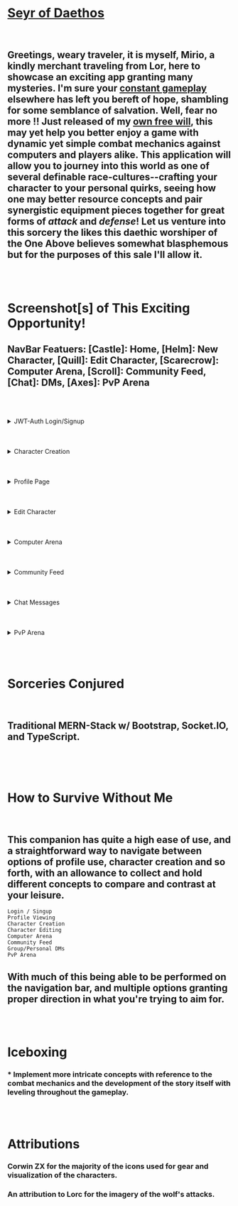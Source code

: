 # **[Seyr of Daethos][A First Place]**
<br />

## Greetings, weary traveler, it is myself, Mirio, a kindly merchant traveling from Lor, here to showcase an exciting app granting many mysteries. I'm sure your [constant gameplay][don't look] elsewhere has left you bereft of hope, shambling for some semblance of salvation. Well, fear no more !! Just released of my [own free will][best not look], this may yet help you better enjoy a game with dynamic yet simple combat mechanics against computers and players alike. This application will allow you to journey into this world as one of several definable race-cultures--crafting your character to your personal quirks, seeing how one may better resource concepts and pair synergistic equipment pieces together for great forms of **_attack_** and **_defense_**! Let us venture into this sorcery the likes this daethic worshiper of the One Above believes somewhat blasphemous but for the purposes of this sale I'll allow it.
<br /><br />

# Screenshot[s] of This Exciting Opportunity! 
## NavBar Featuers: [Castle]: Home, [Helm]: New Character, [Quill]: Edit Character, [Scarecrow]: Computer Arena, [Scroll]: Community Feed, [Chat]: DMs, [Axes]: PvP Arena
<br /><br />
<details>
    <summary>JWT-Auth Login/Signup</summary>

## At the opening of the app, you'll be prompted to signup with your personal credentials. Everything requested of a new user is required for best experience playing the game, including profile picture!
![App Start](https://i.imgur.com/erxSZr1.png)
![App Start](https://i.imgur.com/aHGCG3f.png)
</details>
<br /><br /><br />


<details>
    <summary>Character Creation</summary>

## From Here, we're asked to create a character if you are not in possession of one--which at the beginning, of course not! You may be yourself, but who are you, really? And now we can settle on the matter of what you believe it is best to wear to a sudden and proper death in front of an adoring crowd, of course we are antiquitous in nature, and are not prone toward bothering to cheer for anyone but the proper favorites, of which you cannot hope to be--not yet, that is!
![Profile New](https://i.imgur.com/P3hrNqz.png)
![Profile New](https://i.imgur.com/yZJvyBL.png)
</details>
<br /><br /><br />

<details>
    <summary>Profile Page</summary>

## Phew, made it to our profile, and now with a character! Whomst would hope to defeat the greatest Ascean that walked this world? It's good I'm here to show you how to use this that I am selling to you now. What impeccable luck!
![Profile Create](https://i.imgur.com/jXCjulJ.png)
</details>
<br /><br /><br />

<details>
    <summary>Edit Character</summary>

## Incase there are any concerns or necessary tweaks to find yourself in the best position to take on this world whether for honor of your ancient beliefs, culture, daethic devotion, or even individuality if it suits you.
![Profile Create](https://i.imgur.com/NG9l9eF.png)
![Profile Create](https://i.imgur.com/utfNx0b.png)
</details>
<br /><br /><br />

<details>
    <summary>Computer Arena</summary>

## Well look at you, I cannot attest for that cursed and maddening weapon you've chosen, but the beautiful attire you've selected to wear to battle is a sight to behold, it reminds me of our standard issue Licivitan equipment for soldiers, though the Daethic Knights tend to look a bit too Northren--yet I am a worldy man of course, and see no issue in such matters. Hopefully here it is where you prove yourself before venturing to thwart more active and dynamic opponents.
![Character Create](https://i.imgur.com/TOpZr3V.png?1)
![Character Create](https://i.imgur.com/CVuegtB.png?1)
</details>
<br /><br /><br />

<details>
    <summary>Community Feed</summary>

## And here we can see other characters that have chosen to be on display, to see your potential enemies and friends alike. You can view any character with more precision and even take a gander at the user who has created them if you so choose.
![Profile Show](https://i.imgur.com/YVdR4ob.png)
</details>
<br /><br /><br />

<details>
    <summary>Chat Messages</summary>

## Wehther you're speaking to someone directly 1-on-1 or in a group, this is the area to find them and speak with them one on one. Warning, there is no profanity filter or way to block people, so play nicely! ^_^
![Profile Show](https://i.imgur.com/QFywc9F.png)
![Profile Show](https://i.imgur.com/OiuFilh.png)
</details>
<br /><br /><br />

<details>
    <summary>PvP Arena</summary>

## Here is the PvP portion of the game. This allows you to choose an Ascean, connect to a room whether you're the first or second person, and ready yourself for combat against them, complete with real-time chat features during the duel, and options to reduel ad infinitum.
![Profile Show](https://i.imgur.com/8KAhySl.png)
![Profile Show](https://i.imgur.com/r1Yi2QN.png)
![Profile Show](https://i.imgur.com/SKeif4I.png)
</details>
<br /><br /><br />

# Sorceries Conjured
<br />

## Traditional MERN-Stack w/ Bootstrap, Socket.IO, and TypeScript.
<br /><br /><br />

# How to Survive Without Me
<br />

## This companion has quite a high ease of use, and a straightforward way to navigate between options of profile use, character creation and so forth, with an allowance to collect and hold different concepts to compare and contrast at your leisure.
    Login / Singup
    Profile Viewing
    Character Creation
    Character Editing
    Computer Arena
    Community Feed
    Group/Personal DMs
    PvP Arena
## With much of this being able to be performed on the navigation bar, and multiple options granting proper direction in what you're trying to aim for.
<br /><br />

# Iceboxing
### * Implement more intricate concepts with reference to the combat mechanics and the development of the story itself with leveling throughout the gameplay. 
<br /><br />

# Attributions
### Corwin ZX for the majority of the icons used for gear and visualization of the characters.
### An attribution to Lorc for the imagery of the wolf's attacks.

[A First Place]: https://ascea.herokuapp.com/
[don't look]: https://www.youtube.com/watch?v=2nXGPZaTKik
[best not look]: https://www.youtube.com/watch?v=zfy5dFhw3ik
[Another place]: https://daethos.github.io/Arena
[Todd!]: https://www.youtube.com/watch?v=hFcLyDb6niA
[whimsical]: https://whimsical.com/ascea-app-VQpx4xRUaDqvSwFeFnfw1h
[trello]: https://trello.com/b/NpV2wLHw/ascea-app
<!-- ['It just works.'][Todd!]. -->